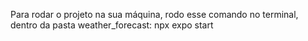 Para rodar o projeto na sua máquina, rodo esse comando no terminal, dentro da pasta weather_forecast:
npx expo start